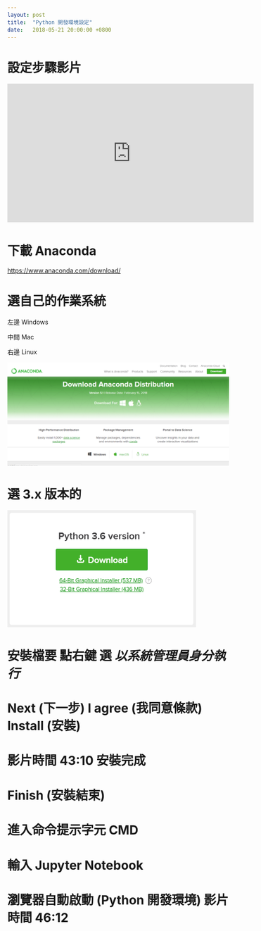 ```yaml
---
layout: post
title:  "Python 開發環境設定"
date:   2018-05-21 20:00:00 +0800
---
```


# 設定步驟影片

<iframe width="560" height="315" src="https://www.youtube.com/embed/kWicoSZ5UY4?start=648" frameborder="0" allow="autoplay; encrypted-media" allowfullscreen></iframe>

# 下載 Anaconda

https://www.anaconda.com/download/

# 選自己的作業系統

左邊 Windows

中間 Mac

右邊 Linux

![Anaconda 下載葉面](https://raw.githubusercontent.com/ouvek-kostiva/ouvek-kostiva.github.io/master/assets/img/post/pyinstall/python-ide-1.png)

# 選 3.x 版本的

![Python 版本](https://raw.githubusercontent.com/ouvek-kostiva/ouvek-kostiva.github.io/master/assets/img/post/pyinstall/python-ide-2.png)

# 安裝檔要 點右鍵 選 _以系統管理員身分執行_

# Next (下一步) I agree (我同意條款) Install (安裝)

# 影片時間 43:10 安裝完成

# Finish (安裝結束)

# 進入命令提示字元 CMD

# 輸入 Jupyter Notebook

# 瀏覽器自動啟動 (Python 開發環境) 影片時間 46:12
